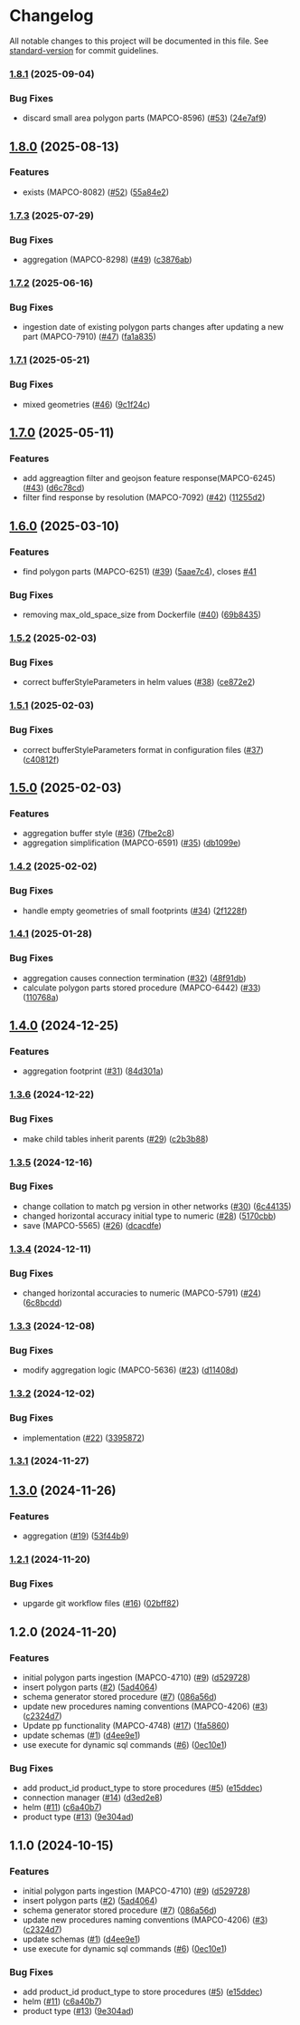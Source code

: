 # Changelog

All notable changes to this project will be documented in this file. See [standard-version](https://github.com/conventional-changelog/standard-version) for commit guidelines.

### [1.8.1](https://github.com/MapColonies/polygon-parts-manager/compare/v1.8.0...v1.8.1) (2025-09-04)


### Bug Fixes

* discard small area polygon parts (MAPCO-8596) ([#53](https://github.com/MapColonies/polygon-parts-manager/issues/53)) ([24e7af9](https://github.com/MapColonies/polygon-parts-manager/commit/24e7af9a3a044da324df76b5d3b3cc7296a4ab15))

## [1.8.0](https://github.com/MapColonies/polygon-parts-manager/compare/v1.7.3...v1.8.0) (2025-08-13)


### Features

* exists (MAPCO-8082) ([#52](https://github.com/MapColonies/polygon-parts-manager/issues/52)) ([55a84e2](https://github.com/MapColonies/polygon-parts-manager/commit/55a84e2e98bcd2c0e43e34a6dadaea434145232c))

### [1.7.3](https://github.com/MapColonies/polygon-parts-manager/compare/v1.7.2...v1.7.3) (2025-07-29)


### Bug Fixes

* aggregation (MAPCO-8298) ([#49](https://github.com/MapColonies/polygon-parts-manager/issues/49)) ([c3876ab](https://github.com/MapColonies/polygon-parts-manager/commit/c3876ab70a66a51d273770cf78e82c12c3baa16a))

### [1.7.2](https://github.com/MapColonies/polygon-parts-manager/compare/v1.7.1...v1.7.2) (2025-06-16)


### Bug Fixes

* ingestion date of existing polygon parts changes after updating a new part (MAPCO-7910) ([#47](https://github.com/MapColonies/polygon-parts-manager/issues/47)) ([fa1a835](https://github.com/MapColonies/polygon-parts-manager/commit/fa1a8356fc13cd34399bde04ffbc842ca984019c))

### [1.7.1](https://github.com/MapColonies/polygon-parts-manager/compare/v1.7.0...v1.7.1) (2025-05-21)


### Bug Fixes

* mixed geometries ([#46](https://github.com/MapColonies/polygon-parts-manager/issues/46)) ([9c1f24c](https://github.com/MapColonies/polygon-parts-manager/commit/9c1f24c6dc8b0edb18a00ead4a144992fcd4424d))

## [1.7.0](https://github.com/MapColonies/polygon-parts-manager/compare/v1.6.0...v1.7.0) (2025-05-11)


### Features

* add aggreagtion filter and geojson feature response(MAPCO-6245) ([#43](https://github.com/MapColonies/polygon-parts-manager/issues/43)) ([d6c78cd](https://github.com/MapColonies/polygon-parts-manager/commit/d6c78cdce9d142403e1318762fa26843a0e35d60))
* filter find response by resolution (MAPCO-7092) ([#42](https://github.com/MapColonies/polygon-parts-manager/issues/42)) ([11255d2](https://github.com/MapColonies/polygon-parts-manager/commit/11255d24eae1898c44a55080db922bb3880bf990))

## [1.6.0](https://github.com/MapColonies/polygon-parts-manager/compare/v1.5.2...v1.6.0) (2025-03-10)


### Features

* find polygon parts (MAPCO-6251) ([#39](https://github.com/MapColonies/polygon-parts-manager/issues/39)) ([5aae7c4](https://github.com/MapColonies/polygon-parts-manager/commit/5aae7c430b04d0ebeb196c2225ba49b58e8e8776)), closes [#41](https://github.com/MapColonies/polygon-parts-manager/issues/41)


### Bug Fixes

* removing max_old_space_size from Dockerfile ([#40](https://github.com/MapColonies/polygon-parts-manager/issues/40)) ([69b8435](https://github.com/MapColonies/polygon-parts-manager/commit/69b8435d6cd84f771546cc0b7fcf99c72affb57a))

### [1.5.2](https://github.com/MapColonies/polygon-parts-manager/compare/v1.5.1...v1.5.2) (2025-02-03)


### Bug Fixes

* correct bufferStyleParameters in helm values ([#38](https://github.com/MapColonies/polygon-parts-manager/issues/38)) ([ce872e2](https://github.com/MapColonies/polygon-parts-manager/commit/ce872e2b1c084f5c8acf938df2cbc3419fd731cb))

### [1.5.1](https://github.com/MapColonies/polygon-parts-manager/compare/v1.5.0...v1.5.1) (2025-02-03)


### Bug Fixes

* correct bufferStyleParameters format in configuration files ([#37](https://github.com/MapColonies/polygon-parts-manager/issues/37)) ([c40812f](https://github.com/MapColonies/polygon-parts-manager/commit/c40812f74fedc79ec9bab89d90fe7c62bd2d9046))

## [1.5.0](https://github.com/MapColonies/polygon-parts-manager/compare/v1.4.2...v1.5.0) (2025-02-03)


### Features

* aggregation buffer style ([#36](https://github.com/MapColonies/polygon-parts-manager/issues/36)) ([7fbe2c8](https://github.com/MapColonies/polygon-parts-manager/commit/7fbe2c876a2b6cc11a628ff93cf9f2f267933222))
* aggregation simplification (MAPCO-6591) ([#35](https://github.com/MapColonies/polygon-parts-manager/issues/35)) ([db1099e](https://github.com/MapColonies/polygon-parts-manager/commit/db1099ed70348954fe38e9ae9b3febf6d0ae79e6))

### [1.4.2](https://github.com/MapColonies/polygon-parts-manager/compare/v1.4.1...v1.4.2) (2025-02-02)


### Bug Fixes

* handle empty geometries of small footprints ([#34](https://github.com/MapColonies/polygon-parts-manager/issues/34)) ([2f1228f](https://github.com/MapColonies/polygon-parts-manager/commit/2f1228f55b792d29e3b4ceb8a0fc21a6f2236f26))

### [1.4.1](https://github.com/MapColonies/polygon-parts-manager/compare/v1.4.0...v1.4.1) (2025-01-28)


### Bug Fixes

* aggregation causes connection termination ([#32](https://github.com/MapColonies/polygon-parts-manager/issues/32)) ([48f91db](https://github.com/MapColonies/polygon-parts-manager/commit/48f91dbaaed8bc06b1c5de2847b40854a84c67db))
* calculate polygon parts stored procedure (MAPCO-6442) ([#33](https://github.com/MapColonies/polygon-parts-manager/issues/33)) ([110768a](https://github.com/MapColonies/polygon-parts-manager/commit/110768a54df7b878bd6f31c82ad59e4d7ce338eb))

## [1.4.0](https://github.com/MapColonies/polygon-parts-manager/compare/v1.3.6...v1.4.0) (2024-12-25)


### Features

* aggregation footprint ([#31](https://github.com/MapColonies/polygon-parts-manager/issues/31)) ([84d301a](https://github.com/MapColonies/polygon-parts-manager/commit/84d301a99d67522639f862c13ba7624ead11e122))

### [1.3.6](https://github.com/MapColonies/polygon-parts-manager/compare/v1.3.5...v1.3.6) (2024-12-22)


### Bug Fixes

* make child tables inherit parents ([#29](https://github.com/MapColonies/polygon-parts-manager/issues/29)) ([c2b3b88](https://github.com/MapColonies/polygon-parts-manager/commit/c2b3b8885ea63ee8165528ae6e832688e40253b9))

### [1.3.5](https://github.com/MapColonies/polygon-parts-manager/compare/v1.3.4...v1.3.5) (2024-12-16)


### Bug Fixes

* change collation to match pg version in other networks ([#30](https://github.com/MapColonies/polygon-parts-manager/issues/30)) ([6c44135](https://github.com/MapColonies/polygon-parts-manager/commit/6c44135c318a0b2fb100328064818b98b4487e12))
* changed horizontal accuracy initial type to numeric ([#28](https://github.com/MapColonies/polygon-parts-manager/issues/28)) ([5170cbb](https://github.com/MapColonies/polygon-parts-manager/commit/5170cbb80f5004e7f9bf099ac20f9c8199159239))
* save (MAPCO-5565) ([#26](https://github.com/MapColonies/polygon-parts-manager/issues/26)) ([dcacdfe](https://github.com/MapColonies/polygon-parts-manager/commit/dcacdfe27c9be7f793c51f53fbd4f41f50a076c8))

### [1.3.4](https://github.com/MapColonies/polygon-parts-manager/compare/v1.3.3...v1.3.4) (2024-12-11)


### Bug Fixes

* changed horizontal accuracies to numeric (MAPCO-5791) ([#24](https://github.com/MapColonies/polygon-parts-manager/issues/24)) ([6c8bcdd](https://github.com/MapColonies/polygon-parts-manager/commit/6c8bcdd35f20d4f1f1437256e4ddc0b2552e190c))

### [1.3.3](https://github.com/MapColonies/polygon-parts-manager/compare/v1.3.2...v1.3.3) (2024-12-08)


### Bug Fixes

* modify aggregation logic (MAPCO-5636) ([#23](https://github.com/MapColonies/polygon-parts-manager/issues/23)) ([d11408d](https://github.com/MapColonies/polygon-parts-manager/commit/d11408d482f24e9a09a9bd7bd859c07ba3e35f0f))

### [1.3.2](https://github.com/MapColonies/polygon-parts-manager/compare/v1.3.1...v1.3.2) (2024-12-02)


### Bug Fixes

* implementation ([#22](https://github.com/MapColonies/polygon-parts-manager/issues/22)) ([3395872](https://github.com/MapColonies/polygon-parts-manager/commit/339587214c0711854e524396547d6ae0312a0c2a))

### [1.3.1](https://github.com/MapColonies/polygon-parts-manager/compare/v1.3.0...v1.3.1) (2024-11-27)

## [1.3.0](https://github.com/MapColonies/polygon-parts-manager/compare/v1.2.1...v1.3.0) (2024-11-26)


### Features

* aggregation ([#19](https://github.com/MapColonies/polygon-parts-manager/issues/19)) ([53f44b9](https://github.com/MapColonies/polygon-parts-manager/commit/53f44b9a056a34b836f1207cb47ef2c1a42bd94a))

### [1.2.1](https://github.com/MapColonies/polygon-parts-manager/compare/v1.2.0...v1.2.1) (2024-11-20)


### Bug Fixes

* upgarde git workflow files ([#16](https://github.com/MapColonies/polygon-parts-manager/issues/16)) ([02bff82](https://github.com/MapColonies/polygon-parts-manager/commit/02bff827e41130c3a5bacc9120114d284771531a))

## 1.2.0 (2024-11-20)


### Features

* initial polygon parts ingestion (MAPCO-4710) ([#9](https://github.com/MapColonies/polygon-parts-manager/issues/9)) ([d529728](https://github.com/MapColonies/polygon-parts-manager/commit/d5297280d79edf4737cf8eb132c588da79139ffe))
* insert polygon parts ([#2](https://github.com/MapColonies/polygon-parts-manager/issues/2)) ([5ad4064](https://github.com/MapColonies/polygon-parts-manager/commit/5ad4064581d722bd95f27d3c8dc19b0db0d2b54c))
* schema generator stored procedure ([#7](https://github.com/MapColonies/polygon-parts-manager/issues/7)) ([086a56d](https://github.com/MapColonies/polygon-parts-manager/commit/086a56dcb71bef984edbaa457d19775960426df6))
* update new procedures naming conventions (MAPCO-4206) ([#3](https://github.com/MapColonies/polygon-parts-manager/issues/3)) ([c2324d7](https://github.com/MapColonies/polygon-parts-manager/commit/c2324d73c1a05272819797c4be152904f440762a))
* Update pp functionality (MAPCO-4748) ([#17](https://github.com/MapColonies/polygon-parts-manager/issues/17)) ([1fa5860](https://github.com/MapColonies/polygon-parts-manager/commit/1fa5860f763457bb679fb953196438f3f90472c6))
* update schemas ([#1](https://github.com/MapColonies/polygon-parts-manager/issues/1)) ([d4ee9e1](https://github.com/MapColonies/polygon-parts-manager/commit/d4ee9e1d7056b89453627545a752a42c9b8f9e9b))
* use execute for dynamic sql commands ([#6](https://github.com/MapColonies/polygon-parts-manager/issues/6)) ([0ec10e1](https://github.com/MapColonies/polygon-parts-manager/commit/0ec10e1faecc18473fbd2298fa8e67f958c1ca0a))


### Bug Fixes

* add product_id product_type to store procedures ([#5](https://github.com/MapColonies/polygon-parts-manager/issues/5)) ([e15ddec](https://github.com/MapColonies/polygon-parts-manager/commit/e15ddecd6f04d3d20b9b7f6660266efd1ae9212a))
* connection manager ([#14](https://github.com/MapColonies/polygon-parts-manager/issues/14)) ([d3ed2e8](https://github.com/MapColonies/polygon-parts-manager/commit/d3ed2e8e1a2f8ec5440b09bd7f28ed3963d9178a))
* helm ([#11](https://github.com/MapColonies/polygon-parts-manager/issues/11)) ([c6a40b7](https://github.com/MapColonies/polygon-parts-manager/commit/c6a40b7ccb3f2a9f12089c34732c701d4aca3bd7))
* product type ([#13](https://github.com/MapColonies/polygon-parts-manager/issues/13)) ([9e304ad](https://github.com/MapColonies/polygon-parts-manager/commit/9e304ad9cd8377155b408fea8e7e9c15719800e7))

## 1.1.0 (2024-10-15)


### Features

* initial polygon parts ingestion (MAPCO-4710) ([#9](https://github.com/MapColonies/polygon-parts-manager/issues/9)) ([d529728](https://github.com/MapColonies/polygon-parts-manager/commit/d5297280d79edf4737cf8eb132c588da79139ffe))
* insert polygon parts ([#2](https://github.com/MapColonies/polygon-parts-manager/issues/2)) ([5ad4064](https://github.com/MapColonies/polygon-parts-manager/commit/5ad4064581d722bd95f27d3c8dc19b0db0d2b54c))
* schema generator stored procedure ([#7](https://github.com/MapColonies/polygon-parts-manager/issues/7)) ([086a56d](https://github.com/MapColonies/polygon-parts-manager/commit/086a56dcb71bef984edbaa457d19775960426df6))
* update new procedures naming conventions (MAPCO-4206) ([#3](https://github.com/MapColonies/polygon-parts-manager/issues/3)) ([c2324d7](https://github.com/MapColonies/polygon-parts-manager/commit/c2324d73c1a05272819797c4be152904f440762a))
* update schemas ([#1](https://github.com/MapColonies/polygon-parts-manager/issues/1)) ([d4ee9e1](https://github.com/MapColonies/polygon-parts-manager/commit/d4ee9e1d7056b89453627545a752a42c9b8f9e9b))
* use execute for dynamic sql commands ([#6](https://github.com/MapColonies/polygon-parts-manager/issues/6)) ([0ec10e1](https://github.com/MapColonies/polygon-parts-manager/commit/0ec10e1faecc18473fbd2298fa8e67f958c1ca0a))


### Bug Fixes

* add product_id product_type to store procedures ([#5](https://github.com/MapColonies/polygon-parts-manager/issues/5)) ([e15ddec](https://github.com/MapColonies/polygon-parts-manager/commit/e15ddecd6f04d3d20b9b7f6660266efd1ae9212a))
* helm ([#11](https://github.com/MapColonies/polygon-parts-manager/issues/11)) ([c6a40b7](https://github.com/MapColonies/polygon-parts-manager/commit/c6a40b7ccb3f2a9f12089c34732c701d4aca3bd7))
* product type ([#13](https://github.com/MapColonies/polygon-parts-manager/issues/13)) ([9e304ad](https://github.com/MapColonies/polygon-parts-manager/commit/9e304ad9cd8377155b408fea8e7e9c15719800e7))
